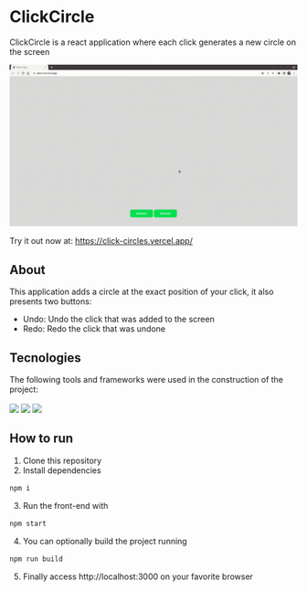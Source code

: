# ClickCircle

ClickCircle is a react application where each click generates a new circle on the screen

<img src="./assets/clickcircles.gif"/>

Try it out now at: https://click-circles.vercel.app/

## About

This application adds a circle at the exact position of your click, it also presents two buttons: <br>
- Undo: Undo the click that was added to the screen<br>
- Redo: Redo the click that was undone <br>

## Tecnologies

The following tools and frameworks were used in the construction of the project:<br>
<br>
<img  height="30" src="https://img.shields.io/badge/JavaScript-323330?style=for-the-badge&logo=javascript&logoColor=F7DF1E">
<img  height="30" src="https://img.shields.io/badge/styled--components-DB7093?style=for-the-badge&logo=styled-components&logoColor=white">
<img  height="30" src="https://img.shields.io/badge/React-20232A?style=for-the-badge&logo=react&logoColor=61DAFB">

## How to run

1. Clone this repository
2. Install dependencies

```bash
npm i
```

3. Run the front-end with

```bash
npm start
```

4. You can optionally build the project running

```bash
npm run build
```

5. Finally access http://localhost:3000 on your favorite browser
